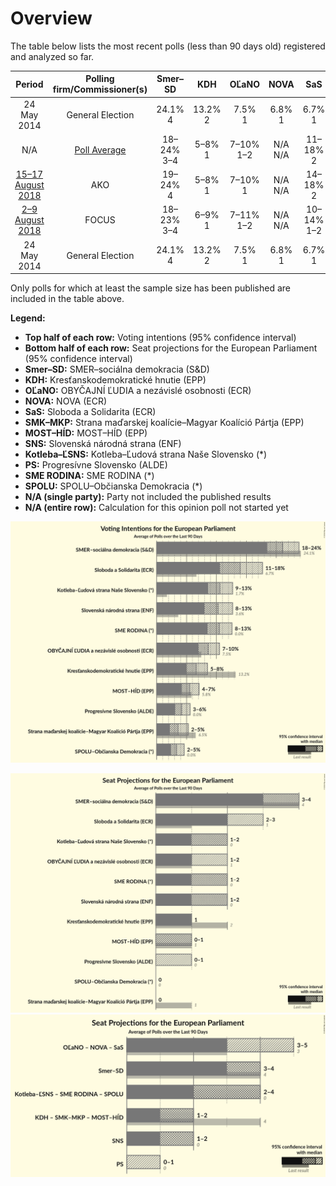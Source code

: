 # Overview

The table below lists the most recent polls (less than 90 days old) registered and analyzed so far.

| Period     | Polling firm/Commissioner(s) | Smer–SD | KDH | OĽaNO | NOVA | SaS | SMK–MKP | MOST–HÍD | SNS | Kotleba–ĽSNS | PS | SME RODINA | SPOLU |
|:----------:|:----------------------------:|:--:|:--:|:--:|:--:|:--:|:--:|:--:|:--:|:--:|:--:|:--:|:--:|
| 24 May 2014 | General Election | 24.1% <br> 4 | 13.2% <br> 2 | 7.5% <br> 1 | 6.8% <br> 1 | 6.7% <br> 1 | 6.5% <br> 1 | 5.8% <br> 1 | 3.6% <br> 0 | 1.7% <br> 0 | 0.0% <br> 0 | 0.0% <br> 0 | 0.0% <br> 0 |
| N/A | [Poll Average](average.html) | 18–24% <br> 3–4 | 5–8% <br> 1 | 7–10% <br> 1–2 | N/A <br> N/A | 11–18% <br> 2 | 2–5% <br> 0–1 | 4–7% <br> 0–1 | 8–13% <br> 1–2 | 9–13% <br> 1–2 | 3–6% <br> 0–1 | 8–13% <br> 1–2 | 2–5% <br> 0 |
| [15–17 August 2018](2018-08-17-AKO.html) | AKO | 19–24% <br> 4 | 5–8% <br> 1 | 7–10% <br> 1 | N/A <br> N/A | 14–18% <br> 2 | 2–4% <br> 0 | 4–7% <br> 0 | 9–13% <br> 2 | 9–13% <br> 2 | 3–6% <br> 0 | 9–13% <br> 2 | 2–5% <br> 0 |
| [2–9 August 2018](2018-08-09-FOCUS.html) | FOCUS | 18–23% <br> 3–4 | 6–9% <br> 1 | 7–11% <br> 1–2 | N/A <br> N/A | 10–14% <br> 1–2 | 3–5% <br> 0–1 | 4–7% <br> 0–1 | 8–11% <br> 1–2 | 8–12% <br> 1–2 | 3–6% <br> 0–1 | 8–12% <br> 1–2 | 2–5% <br> 0 |
| 24 May 2014 | General Election | 24.1% <br> 4 | 13.2% <br> 2 | 7.5% <br> 1 | 6.8% <br> 1 | 6.7% <br> 1 | 6.5% <br> 1 | 5.8% <br> 1 | 3.6% <br> 0 | 1.7% <br> 0 | 0.0% <br> 0 | 0.0% <br> 0 | 0.0% <br> 0 |

Only polls for which at least the sample size has been published are included in the table above.

**Legend:**
+ **Top half of each row:** Voting intentions (95% confidence interval)
+ **Bottom half of each row:** Seat projections for the European Parliament (95% confidence interval)
+ **Smer–SD:** SMER–sociálna demokracia (S&D)
+ **KDH:** Kresťanskodemokratické hnutie (EPP)
+ **OĽaNO:** OBYČAJNÍ ĽUDIA a nezávislé osobnosti (ECR)
+ **NOVA:** NOVA (ECR)
+ **SaS:** Sloboda a Solidarita (ECR)
+ **SMK–MKP:** Strana maďarskej koalície–Magyar Koalíció Pártja (EPP)
+ **MOST–HÍD:** MOST–HÍD (EPP)
+ **SNS:** Slovenská národná strana (ENF)
+ **Kotleba–ĽSNS:** Kotleba–Ľudová strana Naše Slovensko (*)
+ **PS:** Progresívne Slovensko (ALDE)
+ **SME RODINA:** SME RODINA (*)
+ **SPOLU:** SPOLU–Občianska Demokracia (*)
+ **N/A (single party):** Party not included the published results
+ **N/A (entire row):** Calculation for this opinion poll not started yet


![Graph with voting intentions not yet produced](average.png "Voting Intentions")

![Graph with seats not yet produced](average-seats.png "Seats")
![Graph with coalitions seats not yet produced](average-coalitions-seats.png "Coalitions Seats")
